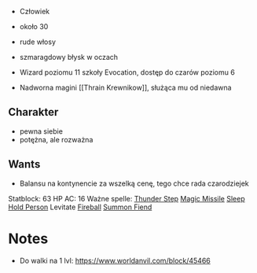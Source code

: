 * Człowiek
* około 30
* rude włosy
* szmaragdowy błysk w oczach

* Wizard poziomu 11 szkoły Evocation, dostęp do czarów poziomu 6

* Nadworna magini [[Thrain Krewnikow]], służąca mu od niedawna

## Charakter
* pewna siebie
* potężna, ale rozważna

## Wants
* Balansu na kontynencie za wszelką cenę, tego chce rada czarodziejek

Statblock:
63 HP
AC: 16
Ważne spelle:
[Thunder Step](https://dnd5e.wikidot.com/spell:thunder-step)
[Magic Missile](http://dnd5e.wikidot.com/spell:magic-missile)
[Sleep](http://dnd5e.wikidot.com/spell:sleep)
[Hold Person](http://dnd5e.wikidot.com/spell:hold-person)
Levitate
[Fireball](http://dnd5e.wikidot.com/spell:fireball)
[Summon Fiend](http://dnd5e.wikidot.com/spell:summon-fiend)
# Notes

* Do walki na 1 lvl: https://www.worldanvil.com/block/45466
